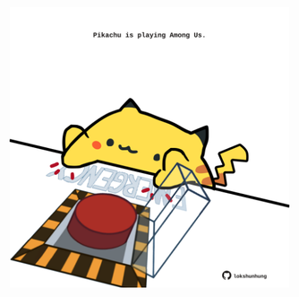 <!-- built at 29/02/2024, 05:00:52 UTC -->
<p align="center">
  <img width="500" height="500" src="./ReadmeImage.svg">
</p>
